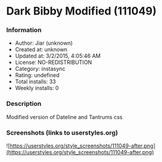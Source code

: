 # Dark Bibby Modified (111049)

### Information
- Author: Jiar (unknown)
- Created at: unknown
- Updated at: 3/2/2015, 4:05:46 AM
- License: NO-REDISTRIBUTION
- Category: instasync
- Rating: undefined
- Total installs: 33
- Weekly installs: 0


### Description
Modified version of Dateline and Tantrums css


### Screenshots (links to userstyles.org)
![https://userstyles.org/style_screenshots/111049-after.png](https://userstyles.org/style_screenshots/111049-after.png)


